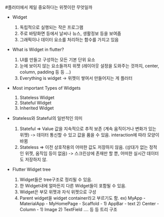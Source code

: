 #플러터에서 제일 중요하다는 위젯이란 무엇일까

- Widget 
    1) 독립적으로 실행되는 작은 프로그램
    2) 주로 바탕화면 등에서 날씨나 뉴스, 생활정보 등을 보여줌
    3) 그래픽이나 데이터 요소를 처리하는 함수를 가지고 있음

- What is Widget in flutter?
    1) UI를 만들고 구성하는 모든 기본 단위 요소
    2) 눈에 보이지 않는 요소들까지 위젯 (레이아웃 설정을 도와주는 것까지, center, column, padding 등 등 ...)
    3) Everything is widget -> 위젯이 쌓여서 만들어지는 게 플러터 

- Most important Types of Widgets
    1) Stateless Widget
    2) Stateful Widget
    3) Inherited Widget

- Stateless와 Stateful의 일반적인 의미 
    1) Stateful => Value 값을 지속적으로 추적 보존 (계속 움직이거나 변화가 있는 위젯) -> 데이터 통신할 수 있고 값을 품을 수 있음. interaction에 따라 모양이 바뀜
    2) Stateless => 이전 상호작용의 어떠한 값도 저장하지 않음. (상대가 없는 정적인 위젯, 움직임 등이 없음) -> 스크린상에 존재만 할 뿐, 어떠한 실시간 데이터도 저장하지 않. 

- Flutter Widget tree
    1) Widget들은 tree구조로 정리될 수 있음.
    2) 한 Widget내에 얼마든지 다른 Widget들이 포함될 수 있음. 
    3) Widget은 부모 위젯과 자식 위젯으로 구성
    4) Parent widget을 widget container라고 부르기도 함. 
    ex) MyApp - MaterialApp - MyHomePage - Scaffold - 1) AppBar - text 2) Center - Column - 1) Image 2) TextField .... 등 등 트리 구조 

